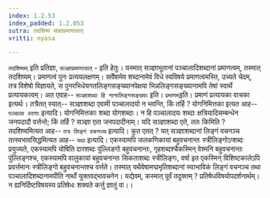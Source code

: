```yaml
---
index: 1.2.53
index_padded: 1.2.053
sutra: तदशिष्यं संज्ञाप्रमाणत्वात्
vritti: nyasa

---
```

`तदशिष्यम्` इति प्रतिज्ञा, `सञ्ज्ञाप्रमाणत्वात्` - इति हेतुः। यस्मात् सञ्ज्ञाभूतानां पञ्चालादिशब्दानां प्रमाणत्वम्, तस्मात् तदशिष्यम्। प्रमाणत्वं पुनः प्रत्ययलक्षणम्। सर्वेषामेव शब्दानामेवं विधे स्वविषये प्रमाणत्वमस्ति, उच्यते चेदम्, तत्र विशेषो विज्ञायते, स पुनरभिधेयगतलिङ्गसङ्ख्यानपेक्षया भिन्नलिङ्गसङ्ख्यानामपि तेषां स्वार्थे प्रत्यायकत्वम्। अत एवाह-- `सञ्ज्ञाशब्दा हि नानालिङ्गसङ्ख्याः` इति। `प्रमाणम्`इति। प्रमाणं प्रत्यायका वाचका इत्यर्थः। तत्रैतत् स्यात्-- सञ्ज्ञाशब्दा एवामी पञ्चालादयो न भवन्ति, किं तर्हि ? योगनिमित्तका इत्यत आह-- `पञ्चाला वरणाः` इत्यादि। योगनिमित्तकाः शब्दा योगशब्दाः। न हि पञ्चालादयः शब्दाः क्षत्रियादिसम्बन्धेन जनपदादौ वर्त्तन्ते; किं तर्हि ? सञ्ज्ञा एता जनपदादीनाम्।
यदि सञ्ज्ञाशब्दा एते, ततः किमिति ? तदशिष्यमित्यत आह-- `तत्र लिङ्गं वचनञ्च` इत्यादि। कुत एतत् ? यत् सञ्ज्ञाशब्दानां लिङ्गं वचनञ्च तत्स्वभावसिद्धमित्यत आह-- `यथा` इत्यादि। एकस्यामपि जलकणिकायां बहुवचनान्तः स्त्रीलिङ्गोऽप्शब्दः प्रयुज्यते, एकस्यामपि योषिति दारशब्दः पुंल्लिङगो बहुवचनान्तः, गृहशब्दश्चैकस्मिन् वेश्मनि बहुवचनान्तः पुंल्लिङ्गश्च, एकस्यामपि वालुकायां बहुवचनान्तः सिकताशब्दः स्त्रीलिङ्गः, वर्षा इत एकस्मिन् विशिष्टकालेऽपि प्रवर्त्तमानः स्त्रीलिङ्गो बहुवचनान्तश्च वर्त्तते। तस्मात् यथैवेषामप्प्रभृतिशब्दानां स्वाभाविकं लिङ्गं वचनञ्च तथा पञ्चालादिशब्दानामपीति नार्थो युक्तवद्भावचनेन। यद्येवम्, कस्मात् पूर्वं तदुक्तम् ? प्रतिषेधविषयोपदर्शनार्थम्। न ह्यनिर्दिष्टविषयस्य प्रतिषेधः शक्यते कर्त्तु ज्ञातुं वा।।